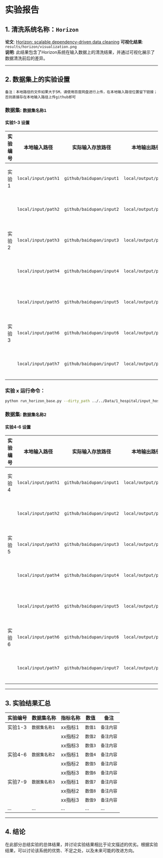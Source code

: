 # 实验报告

## 1. 清洗系统名称：`Horizon`

**论文**: [Horizon: scalable dependency-driven data cleaning](https://www.vldb.org/pvldb/vol14/p25)
**可视化结果**: `results/horizon/visualization.png`  
**说明**: 此结果包含了Horizon系统在输入数据上的清洗结果，并通过可视化展示了数据清洗前后的差异。

---

## 2. 数据集上的实验设置
`备注：本地路径的文件如果大于5M，请使用百度网盘进行上传，在本地输入路径位置留下链接；否则直接存在本地输入路径上传github即可`

### 数据集: `数据集名称1`

#### 实验1-3 设置

| 实验编号 | 本地输入路径             | 实际输入存放路径                 | 本地输出路径             | 实际输出存放路径                  | 备注      |
|----------|--------------------------|--------------------------|--------------------------|---------------------------|-----------|
| 实验1    | `local/input/path1`       | `github/baidupan/input1` | `local/output/path1`      | `github/baidupan/output1` | `备注内容1` |
|          | `local/input/path2`       | `github/baidupan/input2` | `local/output/path2`      | `github/baidupan/output2` | `备注内容2` |
| 实验2    | `local/input/path3`       | `github/baidupan/input3` | `local/output/path3`      | `github/baidupan/output3` | `备注内容3` |
|          | `local/input/path4`       | `github/baidupan/input4` | `local/output/path4`      | `github/baidupan/output4` | `备注内容4` |
|          | `local/input/path5`       | `github/baidupan/input5` | `local/output/path5`      | `github/baidupan/output5` | `备注内容5` |
| 实验3    | `local/input/path6`       | `github/baidupan/input6` | `local/output/path6`      | `github/baidupan/output6` | `备注内容6` |
|          | `local/input/path7`       | `github/baidupan/input7` | `local/output/path7`      | `github/baidupan/output7` | `备注内容7` |
### 实验 x 运行命令：
```bash
python run_horizon_base.py --dirty_path ../../Data/1_hospital/input_hospital_horizon_E2.csv --rule_path ../../Data/1_hospital/dc_rules-validate-fd-horizon.txt --clean_path ../../Data/1_hospital/input_hospital_horizon.csv --task_name hospital_horizon_E2 --output_path ../../results/horizon/hospital_horizon_E2
```

### 数据集: `数据集名称2`

#### 实验4-6 设置

| 实验编号 | 本地输入路径             | 实际输入存放路径                         | 本地输出路径             | 实际输出存放路径                        | 备注      |
|----------|--------------------------|----------------------------------|--------------------------|----------------------------------|-----------|
| 实验4    | `local/input/path1`       | `github/baidupan/input1`         | `local/output/path1`      | `github/baidupan/output1`        | `备注内容1` |
|          | `local/input/path2`       | `github/baidupan/input2`         | `local/output/path2`      | `github/baidupan/output2`        | `备注内容2` |
| 实验5    | `local/input/path3`       | `github/baidupan/input3`         | `local/output/path3`      | `github/baidupan/output3`        | `备注内容3` |
|          | `local/input/path4`       | `github/baidupan/input4`         | `local/output/path4`      | `github/baidupan/output4`        | `备注内容4` |
|          | `local/input/path5`       | `github/baidupan/input5`         | `local/output/path5`      | `github/baidupan/output5`        | `备注内容5` |
| 实验6    | `local/input/path6`       | `github/baidupan/input6`         | `local/output/path6`      | `github/baidupan/output6`        | `备注内容6` |
|          | `local/input/path7`       | `github/baidupan/input7`         | `local/output/path7`      | `github/baidupan/output7`        | `备注内容7` |

---

## 3. 实验结果汇总

| 实验编号 | 数据集名称       | 指标名称  | 数值  | 备注      |
|----------|------------------|-------|-------|-----------|
| 实验1-3  | `数据集名称1`     | xx指标1 | `数值1` | `备注内容` |
|          |                  | xx指标2 | `数值2` | `备注内容` |
|          |                  | xx指标3 | `数值3` | `备注内容` |
| 实验4-6  | `数据集名称2`     | xx指标1 | `数值4` | `备注内容` |
|          |                  | xx指标2 | `数值5` | `备注内容` |
|          |                  | xx指标3 | `数值6` | `备注内容` |
| 实验7-9  | `数据集名称3`     | xx指标1 | `数值7` | `备注内容` |
|          |                  | xx指标2 | `数值8` | `备注内容` |
|          |                  | xx指标3 | `数值9` | `备注内容` |
| ...      | ...              | ...   | ...   | ...       |

---

## 4. 结论

在此部分总结实验的总体结果，并讨论实验结果相比于论文描述的优劣。根据实验结果，可以讨论该系统的优势、不足之处，以及未来可能的改进方向。